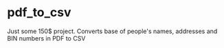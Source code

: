 # pdf_to_csv
Just some 150$ project.
Converts base of people's names, addresses and BIN numbers in PDF to CSV
